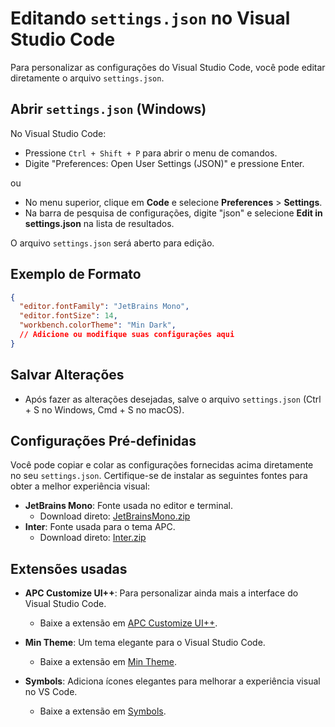 # Editando `settings.json` no Visual Studio Code

Para personalizar as configurações do Visual Studio Code, você pode editar diretamente o arquivo `settings.json`.

## Abrir `settings.json` (Windows)

No Visual Studio Code:

- Pressione `Ctrl + Shift + P` para abrir o menu de comandos.
- Digite "Preferences: Open User Settings (JSON)" e pressione Enter.

ou

- No menu superior, clique em **Code** e selecione **Preferences** > **Settings**.
- Na barra de pesquisa de configurações, digite "json" e selecione **Edit in settings.json** na lista de resultados.

O arquivo `settings.json` será aberto para edição.

## Exemplo de Formato

```json
{
  "editor.fontFamily": "JetBrains Mono",
  "editor.fontSize": 14,
  "workbench.colorTheme": "Min Dark",
  // Adicione ou modifique suas configurações aqui
}
```

## Salvar Alterações

- Após fazer as alterações desejadas, salve o arquivo `settings.json` (Ctrl + S no Windows, Cmd + S no macOS).

## Configurações Pré-definidas

Você pode copiar e colar as configurações fornecidas acima diretamente no seu `settings.json`. Certifique-se de instalar as seguintes fontes para obter a melhor experiência visual:

- **JetBrains Mono**: Fonte usada no editor e terminal.
  - Download direto: [JetBrainsMono.zip](https://github.com/ryanoasis/nerd-fonts/releases/download/v3.2.1/JetBrainsMono.zip)
- **Inter**: Fonte usada para o tema APC.
  - Download direto: [Inter.zip]([https://rsms.me/inter/](https://rsms.me/inter/download/))

## Extensões usadas

- **APC Customize UI++**: Para personalizar ainda mais a interface do Visual Studio Code.
  - Baixe a extensão em [APC Customize UI++](https://marketplace.visualstudio.com/items?itemName=miguelsolorio.apccustomizeui).
  
- **Min Theme**: Um tema elegante para o Visual Studio Code.
  - Baixe a extensão em [Min Theme](https://marketplace.visualstudio.com/items?itemName=miguelsolorio.min-theme).

- **Symbols**: Adiciona ícones elegantes para melhorar a experiência visual no VS Code.
  - Baixe a extensão em [Symbols](https://marketplace.visualstudio.com/items?itemName=miguelsolorio.symbols).
